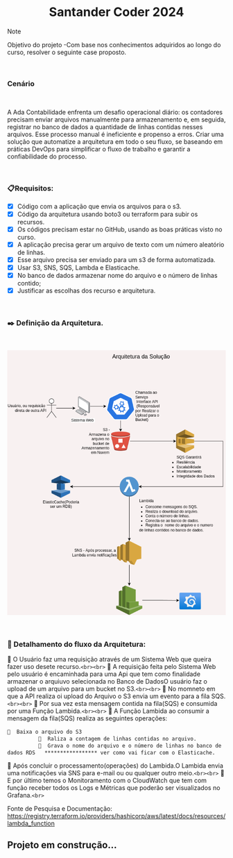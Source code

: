 <div align="center">

# Santander Coder 2024

</div>

> [!NOTE]
> Objetivo do projeto -Com base nos conhecimentos adquiridos ao longo do curso, resolver o seguinte case proposto.

<br>

### **Cenário**

<br>
<p>A Ada Contabilidade enfrenta um desafio operacional diário: os contadores precisam enviar arquivos manualmente para armazenamento e, em seguida, registrar no banco de dados a quantidade de linhas contidas nesses arquivos. Esse processo manual é ineficiente e propenso a erros.
Criar uma solução que automatize a arquitetura em todo o seu fluxo, se baseando em práticas DevOps para simplificar o fluxo de trabalho e garantir a confiabilidade do processo.</p>

<br>

### 📋**Requisitos:**

- [X] Código com a aplicação que envia os arquivos para o s3.
- [X] Código da arquitetura usando boto3 ou terraform para subir os recursos.
- [X] Os códigos precisam estar no GitHub, usando as boas práticas visto no curso.
- [X] A aplicação precisa gerar um arquivo de texto com um número aleatório de linhas.
- [X] Esse arquivo precisa ser enviado para um s3 de forma automatizada.
- [X] Usar S3, SNS, SQS, Lambda e Elasticache.
- [X] No banco de dados armazenar nome do arquivo e o número de linhas contido;
- [X] Justificar as escolhas dos recurso e arquitetura.

<br>

### ✒️ Definição da Arquitetura.

<br>

![Arquitetura da Soução](https://github.com/AdrianoProfileAdsCloud/Santander-Coder-2024/blob/main/Prj-FinalCurso-DevOps/imagens/Prj-%20DeVops.drawio.png)

<br>

### 🎯 Detalhamento do fluxo da Arquitetura:

  📌 O Usuário faz uma requisição através de um Sistema Web que queira fazer uso desete recurso.`<br><br>`
  📌 A requisição feita pelo Sistema Web pelo usuário é encaminhada para uma Api que tem como finalidade armazenar o arquiuvo selecionada  no Banco de DadosO usuário faz o upload de um arquivo para um bucket no S3.`<br><br>`
  📌 No momneto em que a API realiza oi upload do Arquivo o S3 envia um evento para a fila SQS.`<br><br>`
  📌 Por sua vez esta mensagem contida na fila(SQS) e consumida por uma Função Lambida.`<br><br>`
  📌 A Função Lambida ao consumir a mensagem da fila(SQS) realiza as seguintes operações:

    🎯  Baixa o arquivo do S3
              🎯  Raliza a contagem de linhas contidas no arquivo.
              🎯  Grava o nome do arquivo e o número de linhas no banco de dados RDS   ***************** ver como vai ficar com o Elasticache.
  📌 Após concluir o processamento(operações) do Lambida.O Lambida envia uma notificações via SNS para e-mail ou ou qualquer outro meio.`<br><br>`
  📌 E por último temos o Monitoramento com o CloudWatch que tem com função receber todos os Logs e Métricas que poderão ser visualizados no Grafana.`<br>`


Fonte de Pesquisa e Documentação: https://registry.terraform.io/providers/hashicorp/aws/latest/docs/resources/lambda_function

## Projeto em construção...
